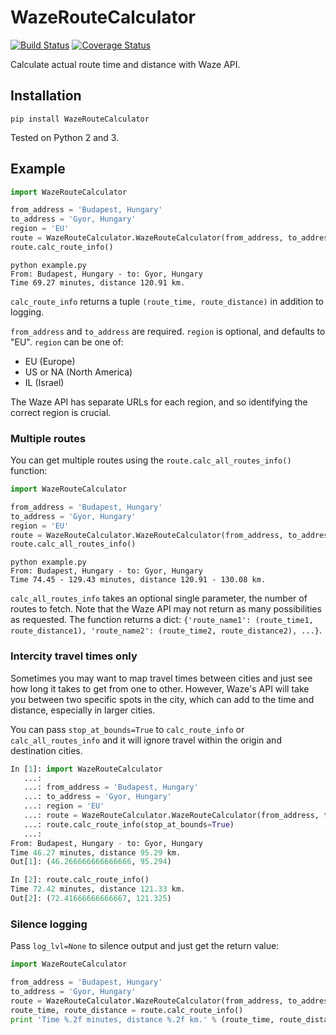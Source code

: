 # WazeRouteCalculator

[![Build Status](https://travis-ci.org/kovacsbalu/WazeRouteCalculator.svg?branch=master)](https://travis-ci.org/kovacsbalu/WazeRouteCalculator)
[![Coverage Status](https://coveralls.io/repos/github/kovacsbalu/WazeRouteCalculator/badge.svg?branch=master)](https://coveralls.io/github/kovacsbalu/WazeRouteCalculator?branch=master)

Calculate actual route time and distance with Waze API.

## Installation

```
pip install WazeRouteCalculator
```

Tested on Python 2 and 3.

## Example

```python
import WazeRouteCalculator

from_address = 'Budapest, Hungary'
to_address = 'Gyor, Hungary'
region = 'EU'
route = WazeRouteCalculator.WazeRouteCalculator(from_address, to_address, region)
route.calc_route_info()
```

```
python example.py
From: Budapest, Hungary - to: Gyor, Hungary
Time 69.27 minutes, distance 120.91 km.
```

`calc_route_info` returns a tuple `(route_time, route_distance)` in addition to logging.

`from_address` and `to_address` are required. `region` is optional, and defaults to "EU". `region` can be one of:

- EU (Europe)
- US or NA (North America)
- IL (Israel)

The Waze API has separate URLs for each region, and so identifying the correct region is crucial.

### Multiple routes

You can get multiple routes using the `route.calc_all_routes_info()` function:

```python
import WazeRouteCalculator

from_address = 'Budapest, Hungary'
to_address = 'Gyor, Hungary'
region = 'EU'
route = WazeRouteCalculator.WazeRouteCalculator(from_address, to_address, region)
route.calc_all_routes_info()
```

```
python example.py
From: Budapest, Hungary - to: Gyor, Hungary
Time 74.45 - 129.43 minutes, distance 120.91 - 130.08 km.
```

`calc_all_routes_info` takes an optional single parameter, the number of routes to fetch. Note that the Waze API may not return as many possibilities as requested. The function returns a dict: `{'route_name1': (route_time1, route_distance1), 'route_name2': (route_time2, route_distance2), ...}`.

### Intercity travel times only

Sometimes you may want to map travel times between cities and just see how long it takes to get from one to other. However, Waze's API will take you between two specific spots in the city, which can add to the time and distance, especially in larger cities.

You can pass `stop_at_bounds=True` to `calc_route_info` or `calc_all_routes_info` and it will ignore travel within the origin and destination cities.

```python
In [1]: import WazeRouteCalculator
   ...:
   ...: from_address = 'Budapest, Hungary'
   ...: to_address = 'Gyor, Hungary'
   ...: region = 'EU'
   ...: route = WazeRouteCalculator.WazeRouteCalculator(from_address, to_address, region)
   ...: route.calc_route_info(stop_at_bounds=True)
   ...:
From: Budapest, Hungary - to: Gyor, Hungary
Time 46.27 minutes, distance 95.29 km.
Out[1]: (46.266666666666666, 95.294)

In [2]: route.calc_route_info()
Time 72.42 minutes, distance 121.33 km.
Out[2]: (72.41666666666667, 121.325)
```

### Silence logging
Pass `log_lvl=None` to silence output and just get the return value:

```python
import WazeRouteCalculator

from_address = 'Budapest, Hungary'
to_address = 'Gyor, Hungary'
route = WazeRouteCalculator.WazeRouteCalculator(from_address, to_address, log_lvl=None)
route_time, route_distance = route.calc_route_info()
print 'Time %.2f minutes, distance %.2f km.' % (route_time, route_distance)
```

